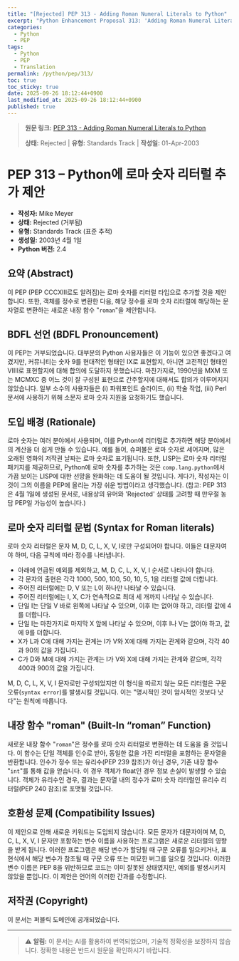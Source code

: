 ```yaml
---
title: "[Rejected] PEP 313 - Adding Roman Numeral Literals to Python"
excerpt: "Python Enhancement Proposal 313: 'Adding Roman Numeral Literals to Python'에 대한 한국어 번역입니다."
categories:
  - Python
  - PEP
tags:
  - Python
  - PEP
  - Translation
permalink: /python/pep/313/
toc: true
toc_sticky: true
date: 2025-09-26 18:12:44+0900
last_modified_at: 2025-09-26 18:12:44+0900
published: true
---
```

> **원문 링크:** [PEP 313 - Adding Roman Numeral Literals to Python](https://peps.python.org/pep-0313/)
>
> **상태:** Rejected | **유형:** Standards Track | **작성일:** 01-Apr-2003


# PEP 313 – Python에 로마 숫자 리터럴 추가 제안

*   **작성자:** Mike Meyer <mwm at mired.org>
*   **상태:** Rejected (거부됨)
*   **유형:** Standards Track (표준 추적)
*   **생성일:** 2003년 4월 1일
*   **Python 버전:** 2.4

## 요약 (Abstract)

이 PEP (PEP CCCXIII로도 알려짐)는 로마 숫자를 리터럴 타입으로 추가할 것을 제안합니다. 또한, 객체를 정수로 변환한 다음, 해당 정수를 로마 숫자 리터럴에 해당하는 문자열로 변환하는 새로운 내장 함수 "`roman`"을 제안합니다.

## BDFL 선언 (BDFL Pronouncement)

이 PEP는 거부되었습니다. 대부분의 Python 사용자들은 이 기능이 있으면 좋겠다고 여겼지만, 커뮤니티는 숫자 9를 현대적인 형태인 IX로 표현할지, 아니면 고전적인 형태인 VIIII로 표현할지에 대해 합의에 도달하지 못했습니다. 마찬가지로, 1990년을 MXM 또는 MCMXC 중 어느 것이 잘 구성된 표현으로 간주할지에 대해서도 합의가 이루어지지 않았습니다. 일부 소수의 사용자들은 (i) 파워포인트 슬라이드, (ii) 학술 작업, (iii) Perl 문서에 사용하기 위해 소문자 로마 숫자 지원을 요청하기도 했습니다.

## 도입 배경 (Rationale)

로마 숫자는 여러 분야에서 사용되며, 이를 Python에 리터럴로 추가하면 해당 분야에서의 계산을 더 쉽게 만들 수 있습니다. 예를 들어, 슈퍼볼은 로마 숫자로 세어지며, 많은 오래된 영화의 저작권 날짜는 로마 숫자로 표기됩니다. 또한, LISP는 로마 숫자 리터럴 패키지를 제공하므로, Python에 로마 숫자를 추가하는 것은 `comp.lang.python`에서 가끔 보이는 LISP에 대한 선망을 완화하는 데 도움이 될 것입니다. 게다가, 작성자는 이것이 그의 이름을 PEP에 올리는 가장 쉬운 방법이라고 생각했습니다. (참고: PEP 313은 4월 1일에 생성된 문서로, 내용상의 유머와 'Rejected' 상태를 고려할 때 만우절 농담 PEP일 가능성이 높습니다.)

## 로마 숫자 리터럴 문법 (Syntax for Roman literals)

로마 숫자 리터럴은 문자 M, D, C, L, X, V, I로만 구성되어야 합니다. 이들은 대문자여야 하며, 다음 규칙에 따라 정수를 나타냅니다.

*   아래에 언급된 예외를 제외하고, M, D, C, L, X, V, I 순서로 나타나야 합니다.
*   각 문자의 출현은 각각 1000, 500, 100, 50, 10, 5, 1을 리터럴 값에 더합니다.
*   주어진 리터럴에는 D, V 또는 L이 하나만 나타날 수 있습니다.
*   주어진 리터럴에는 I, X, C가 연속적으로 최대 세 개까지 나타날 수 있습니다.
*   단일 I는 단일 V 바로 왼쪽에 나타날 수 있으며, 이후 I는 없어야 하고, 리터럴 값에 4를 더합니다.
*   단일 I는 마찬가지로 마지막 X 앞에 나타날 수 있으며, 이후 I나 V는 없어야 하고, 값에 9를 더합니다.
*   X가 L과 C에 대해 가지는 관계는 I가 V와 X에 대해 가지는 관계와 같으며, 각각 40과 90의 값을 가집니다.
*   C가 D와 M에 대해 가지는 관계는 I가 V와 X에 대해 가지는 관계와 같으며, 각각 400과 900의 값을 가집니다.

M, D, C, L, X, V, I 문자로만 구성되었지만 이 형식을 따르지 않는 모든 리터럴은 구문 오류(`syntax error`)를 발생시킬 것입니다. 이는 "명시적인 것이 암시적인 것보다 낫다"는 원칙에 따릅니다.

## 내장 함수 "roman" (Built-In “roman” Function)

새로운 내장 함수 "`roman`"은 정수를 로마 숫자 리터럴로 변환하는 데 도움을 줄 것입니다. 이 함수는 단일 객체를 인수로 받아, 동일한 값을 가진 리터럴을 포함하는 문자열을 반환합니다. 인수가 정수 또는 유리수(PEP 239 참조)가 아닌 경우, 기존 내장 함수 "`int`"를 통해 값을 얻습니다. 이 경우 객체가 float인 경우 정보 손실이 발생할 수 있습니다. 객체가 유리수인 경우, 결과는 문자열 내의 정수가 로마 숫자 리터럴인 유리수 리터럴(PEP 240 참조)로 포맷될 것입니다.

## 호환성 문제 (Compatibility Issues)

이 제안으로 인해 새로운 키워드는 도입되지 않습니다. 모든 문자가 대문자이며 M, D, C, L, X, V, I 문자만 포함하는 변수 이름을 사용하는 프로그램은 새로운 리터럴의 영향을 받게 됩니다. 이러한 프로그램은 해당 변수가 할당될 때 구문 오류를 일으키거나, 표현식에서 해당 변수가 참조될 때 구문 오류 또는 미묘한 버그를 일으킬 것입니다. 이러한 변수 이름은 PEP 8을 위반하므로 코드는 이미 잘못된 상태였지만, 예외를 발생시키지 않았을 뿐입니다. 이 제안은 언어의 이러한 간과를 수정합니다.

## 저작권 (Copyright)

이 문서는 퍼블릭 도메인에 공개되었습니다.

---

> ⚠️ **알림:** 이 문서는 AI를 활용하여 번역되었으며, 기술적 정확성을 보장하지 않습니다. 정확한 내용은 반드시 원문을 확인하시기 바랍니다.